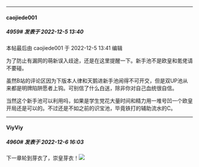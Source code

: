

*****

####  caojiede001  
##### 4959#       发表于 2022-12-5 13:40

 本帖最后由 caojiede001 于 2022-12-5 13:41 编辑 

为了防止有漏网的萌新误入歧途，还是在这里提醒一下。新手池不是欧皇和氪佬请不要碰。

虽然B站的评论区因为下版本人律和天鹅进新手池闹得不可开交，但是双UP池从来都是明牌陷阱愿者上钩。可别信了什么白送，除非你对自己血统很自信。

当然这个新手池可以利用吗，如果是学生党花大量时间和精力用一堆号凹一个欧皇开局还是可以的。不过还是不如之前的识宝池，毕竟铁打的辅助流水的C。



*****

####  ViyViy  
##### 4960#       发表于 2022-12-6 16:03

下一章轮到芽衣了，崇皇芽衣！<img src="https://static.saraba1st.com/image/smiley/face2017/245.png" referrerpolicy="no-referrer">

